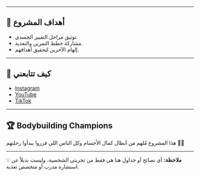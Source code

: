 
---

## 🎯 أهداف المشروع
- توثيق مراحل التغيير الجسدي.  
- مشاركة خطط التمرين والتغذية.  
- إلهام الآخرين لتحقيق أهدافهم.  

---

## 📅 كيف تتابعني
- [Instagram](https://instagram.com/username)  
- [YouTube](https://youtube.com/username)  
- [TikTok](https://tiktok.com/@username)  

---

## 🏆 Bodybuilding Champions
هذا المشروع مُلهم من أبطال كمال الأجسام وكل الناس اللي قرروا يبدأوا رحلتهم 👊🔥  

---

💡 **ملاحظة:** أي نصائح أو جداول هنا هي فقط من تجربتي الشخصية، وليست بديلاً عن استشارة مدرب أو متخصص تغذية.
